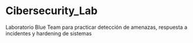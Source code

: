 # Cibersecurity_Lab
Laboratorio Blue Team para practicar detección de amenazas, respuesta a incidentes y hardening de sistemas
